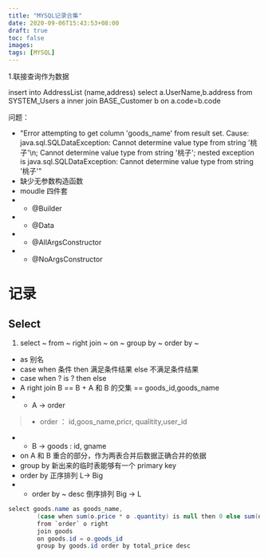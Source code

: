 ```yaml
---
title: "MYSQL记录合集"
date: 2020-09-06T15:43:53+08:00
draft: true
toc: false
images:
tags: [MYSQL]
---
```


1.联接查询作为数据

insert into AddressList (name,address)
select a.UserName,b.address from SYSTEM_Users a
inner join BASE_Customer b on a.code=b.code


问题：
- "Error attempting to get column 'goods_name' from result set.  Cause: java.sql.SQLDataException: Cannot determine value type from string '桃子'\n; Cannot determine value type from string '桃子'; nested exception is java.sql.SQLDataException: Cannot determine value type from string '桃子'"
- 缺少无参数构造函数
- moudle 四件套
- - @Builder
- - @Data
- - @AllArgsConstructor
- - @NoArgsConstructor

# 记录

## Select
1. select ~ from ~ right join ~ on ~ group by ~ order by ~ 
- as 别名
- case when 条件 then 满足条件结果 else 不满足条件结果
- case when ? is ? then else
- A right join B == B + A 和 B 的交集 == goods_id,goods_name
- - A -> order 
>- order ： id,goos_name,pricr, qualitity,user_id
- - B -> goods : id, gname
- on A 和 B 重合的部分，作为两表合并后数据正确合并的依据
- group by 新出来的临时表能够有一个 primary key
- order by 正序排列 L-> Big
- - order by ~ desc 倒序排列 Big -> L
```java
select goods.name as goods_name,
        (case when sum(o.price * o .quantity) is null then 0 else sum(o.price * o .quantity) end) as total_price
        from `order` o right
        join goods
        on goods.id = o.goods_id
        group by goods.id order by total_price desc
```